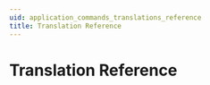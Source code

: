 ```yaml
---
uid: application_commands_translations_reference
title: Translation Reference
---
```


# Translation Reference
